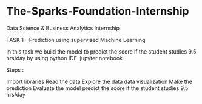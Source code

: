 # The-Sparks-Foundation-Internship

Data Science & Business Analytics Internship

TASK 1 - Prediction using supervised Machine Learning

In this task we build the model to predict the score if the student studies 9.5 hrs/day by using python
IDE :jupyter notebook

Steps :

Import libraries
Read the data
Explore the data
data visualization
Make the prediction
Evaluate the model
predict the score if the student studies 9.5 hrs/day
